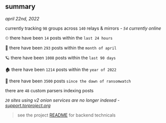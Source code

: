 
## summary
_april 22nd, 2022_

currently tracking `98` groups across `140` relays & mirrors - _`54` currently online_

⏲ there have been `14` posts within the `last 24 hours`

🦈 there have been `293` posts within the `month of april`

🪐 there have been `1008` posts within the `last 90 days`

🏚 there have been `1214` posts within the `year of 2022`

🦕 there have been `3500` posts `since the dawn of ransomwatch`

there are `48` custom parsers indexing posts

_`20` sites using v2 onion services are no longer indexed - [support.torproject.org](https://support.torproject.org/onionservices/v2-deprecation/)_

> see the project [README](https://github.com/thetanz/ransomwatch#ransomwatch--) for backend technicals
